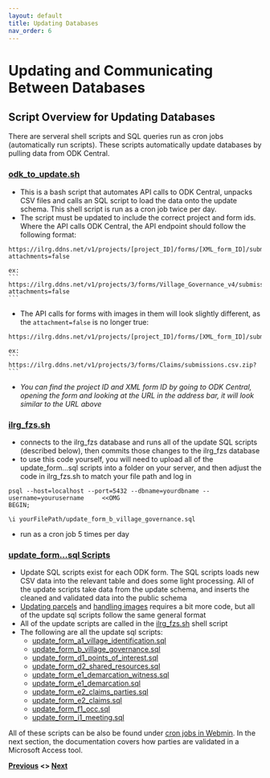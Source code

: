 ```yaml
---
layout: default
title: Updating Databases
nav_order: 6
---
```

# Updating and Communicating Between Databases

## Script Overview for Updating Databases
There are serveral shell scripts and SQL queries run as cron jobs (automatically run scripts). These scripts automatically update databases by pulling data from ODK Central.

### [odk_to_update.sh](General_Assets/odk_to_update.sh)
- This is a bash script that automates API calls to ODK Central, unpacks CSV files and calls an SQL script to load the data onto the update schema. This shell script is run as a cron job twice per day.
- The script must be updated to include the correct project and form ids. Where the API calls ODK Central, the API endpoint should follow the following format:
```
https://ilrg.ddns.net/v1/projects/[project_ID]/forms/[XML_form_ID]/submissions.csv.zip?attachments=false
```

    ex:
    ```
    https://ilrg.ddns.net/v1/projects/3/forms/Village_Governance_v4/submissions.csv.zip?attachments=false
    ```
- The API calls for forms with images in them will look slightly different, as the `attachment=false` is no longer true:
```
https://ilrg.ddns.net/v1/projects/[project_ID]/forms/[XML_form_ID]/submissions.csv.zip?
```

    ex:
    ```
    https://ilrg.ddns.net/v1/projects/3/forms/Claims/submissions.csv.zip?
    ```
- _You can find the project ID and XML form ID by going to ODK Central, opening the form and looking at the URL in the address bar, it will look similar to the URL above_

### [ilrg_fzs.sh](General_Assets/ilrg_fzs.sh)
- connects to the ilrg_fzs database and runs all of the update SQL scripts (described below), then commits those changes to the ilrg_fzs database
- to use this code yourself, you will need to upload all of the update_form...sql scripts into a folder on your server, and then adjust the code in ilrg_fzs.sh to match your file path and log in
```
psql --host=localhost --port=5432 --dbname=yourdbname --username=yourusername     <<OMG
BEGIN;

\i yourFilePath/update_form_b_village_governance.sql
```
- run as a cron job 5 times per day

### [update_form...sql Scripts](General_Assets/updateSQLScripts)
- Update SQL scripts exist for each ODK form. The SQL scripts loads new CSV data into the relevant table and does some light processing. All of the update scripts take data from the update schema, and inserts the cleaned and validated data into the public schema
- [Updating parcels](Data_Handling/Parcel_Handling.html) and [handling images](Data_Handling/Image_Handling.html) requires a bit more code, but all of the update sql scripts follow the same general format
- All of the update scripts are called in the [ilrg_fzs.sh](General_Assets/ilrg_fzs.sh) shell script
- The following are all the update sql scripts:
    - [update_form_a1_village_identification.sql](General_Assets/updateSQLScripts/update_form_a1_village_identification.sql)
    - [update_form_b_village_governance.sql](General_Assets/updateSQLScripts/update_form_b_village_governance.sql)
    - [update_form_d1_points_of_interest.sql](General_Assets/updateSQLScripts/update_form_d1_points_of_interest.sql)
    - [update_form_d2_shared_resources.sql](General_Assets/updateSQLScripts/update_form_d2_shared_resources.sql)
    - [update_form_e1_demarcation_witness.sql](General_Assets/updateSQLScripts/update_form_e1_demarcation_witness.sql)
    - [update_form_e1_demarcation.sql](General_Assets/updateSQLScripts/update_form_e1_demarcation.sql)
    - [update_form_e2_claims_parties.sql](General_Assets/updateSQLScripts/update_form_e2_claims_parties.sql)
    - [update_form_e2_claims.sql](General_Assets/updateSQLScripts/update_form_e2_claims.sql)
    - [update_form_f1_occ.sql](General_Assets/updateSQLScripts/update_form_f1_occ.sql)
    - [update_form_i1_meeting.sql](General_Assets/updateSQLScripts/update_form_i1_meeting.sql)

All of these scripts can be also be found under [cron jobs in Webmin](/Pages/Server/NavigatingWebmin.html). In the next section, the documentation covers how parties are validated in a Microsoft Access tool. 

**[Previous](/Pages/Data_Handling/Monitoring_Data_Excel.html) <> [Next](/Pages/Party_Validation.html)**